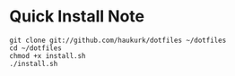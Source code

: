 # Quick Install Note
```
git clone git://github.com/haukurk/dotfiles ~/dotfiles
cd ~/dotfiles
chmod +x install.sh
./install.sh
```